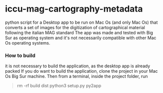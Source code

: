 # iccu-mag-cartography-metadata
python script for a Desktop app to be run on Mac Os (and only Mac Os) that converts a set of images for the digitization of cartographical material following the italian MAG standard
The app was made and tested with Big Sur as operating system and it's not necessarily
compatible with other Mac Os operating systems. 

### How to build 
it is not necessary to build the application, as the desktop app is already packed 
If you do want to build the application, clone the project in your Mac Os Big Sur
machine. Then from a terminal, inside the project folder, run

> rm -rf build dist
> python3 setup.py py2app 

